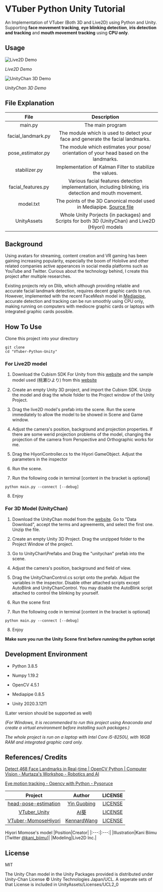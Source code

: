 # VTuber Python Unity Tutorial

An Implementation of VTuber (Both 3D and Live2D) using Python and Unity. Supporting **face movement tracking**, **eye blinking detection**, **iris detection and tracking** and **mouth movement tracking** using **CPU only**.

## Usage
![Live2D Demo](https://github.com/mmmmmm44/VTuber-Python-Unity/blob/main/Images/live2d_demo.gif)

*Live2D Demo*

![UnityChan 3D Demo](https://github.com/mmmmmm44/VTuber-Python-Unity/blob/main/Images/unitychan3d_demo.gif)

*UnityChan 3D Demo*

## File Explanation
|File|Description|
|:---:|:---:|
|main.py|The main program|
|facial_landmark.py|The module which is used to detect your face and generate the facial landmarks.|
|pose_estimator.py|The module which estimates your pose/ orientation of your head based on the landmarks.|
|stabilizer.py|Implementation of Kalman Filter to stabilize the values.|
|facial_features.py|Various facial features detection implementation, including blinking, iris detection and mouth movement.|
|model.txt|The points of the 3D Canonical model used in Mediapipe. [Source file](https://github.com/google/mediapipe/blob/master/mediapipe/modules/face_geometry/data/canonical_face_model.obj)|
|UnityAssets|Whole Unity Porjects (in packages) and Scripts for both 3D (UnityChan) and Live2D (Hiyori) models|

## Background
Using avatars for streaming, content creation and VR gaming has been gaining increasing popularity, especially the boom of Hololive and other related companies active apperances in social media platforms such as YouTube and Twitter. Curious about the technology behind, I create this project after multiple researches.

Existing projects rely on Dlib, which although providing reliable and accurate facial landmark detection, requires decent graphic cards to run. However, implemented with the recent FaceMesh model in [Mediapipe](https://github.com/google/mediapipe), accurate detection and tracking can be run smoothly using CPU only, making running on computers with mediocre graphic cards or laptops with integrated graphic cards possible.

## How To Use
Clone this project into your directory
```
git clone
cd "VTuber-Python-Unity"
```
### For Live2D model
1. Download the Cubism SDK For Unity from this [website](https://www.live2d.com/download/cubism-sdk/) and the sample model used (桃瀬ひより) from this [website](https://www.live2d.com/download/sample-data/)

2. Create an empty Unity 3D project, and import the Cubism SDK. Unzip the model and drag the whole folder to the Project window of the Unity Project.

3. Drag the live2D model's prefab into the scene. Run the scene immediately to allow the model to be showed in Scene and Game window.

4. Adjust the camera's position, background and projection properties. If there are some werid projection problems of the model, changing the projection of the camera from Perspective and Orthographic works for me.

5. Drag the HiyoriController.cs to the Hiyori GameObject. Adjust the parameters in the inspector

6. Run the scene.

7. Run the following code in terminal
[content in the bracket is optional]
```
python main.py --connect [--debug]
```

8. Enjoy

### For 3D Model (UnityChan)
1. Download the UnityChan model from the [website](https://unity-chan.com/). Go to "Data Download", accept the terms and agreements, and select the first one. Unzip the file.

2. Create an empty Unity 3D Project. Drag the unzipped folder to the Project Window of the project.

3. Go to UnityChan\Prefabs and Drag the "unitychan" prefab into the scene.

4. Adjust the camera's position, background and field of view.

5. Drag the UnityChanControl.cs script onto the prefab. Adjust the variables in the inspector. Disable other attached scripts except AutoBlink and UnityChanControl. You may disable the AutoBlink script attached to control the blinking by yourself.

6. Run the scene first

7. Run the following code in terminal
[content in the bracket is optional]
```
python main.py --connect [--debug]
```

8. Enjoy

**Make sure you run the Unity Scene first before running the python script**

## Development Environment
* Python 3.8.5
* Numpy 1.19.2
* OpenCV 4.5.1
* Mediapipe 0.8.5

* Unity 2020.3.12f1

(Later version should be supported as well)

*(For Windows, it is recommended to run this project using Anaconda and create a virtual environment before installing such packages.)*

*The whole project is run on a laptop with Intel Core i5-8250U, with 16GB RAM and integrated graphic card only.*


## References/ Credits

[Detect 468 Face Landmarks in Real-time | OpenCV Python | Computer Vision - Murtaza's Workshop - Robotics and AI](https://youtu.be/V9bzew8A1tc)

[Eye motion tracking - Opencv with Python - Pysoruce](https://youtu.be/kbdbZFT9NQI)

 | Project | Author | LICENSE |
 |:---:|:---:|:---:|
 | [head-pose-estimation](https://github.com/yinguobing/head-pose-estimation) | [Yin Guobing](https://github.com/yinguobing) | [LICENSE](https://github.com/yinguobing/head-pose-estimation/blob/master/LICENSE) |
 | [VTuber_Unity](https://github.com/kwea123/VTuber_Unity) | [AI葵](https://github.com/kwea123) | [LICENSE](https://github.com/kwea123/VTuber_Unity/blob/master/LICENSE) |
 |[VTuber-MomoseHiyori](https://github.com/KennardWang/VTuber-MomoseHiyori) |[KennardWang](https://github.com/KennardWang)|[LICENSE](https://github.com/KennardWang/VTuber-MomoseHiyori/blob/master/LICENSE)|

Hiyori Momose's model
|Position|Creator|
|:---:|:---:|
|Illustration|Kani Biimu [Twitter [@kani_biimu](https://twitter.com/kani_biimu)]|
|Modeling|Live2D Inc.|

## License
MIT

The Unity Chan model in the Unity Packages provided is distributed under Unity-Chan License © Unity Technologies Japan/UCL. A seperate sets of that License is included in UnityAssets/Licenses/UCL2_0

